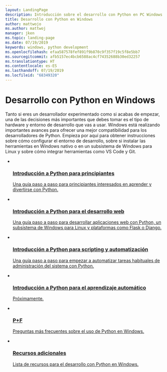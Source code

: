 ```yaml
---
layout: LandingPage
description: Introducción sobre el desarrollo con Python en PC Windows.
title: Desarrollo con Python en Windows
author: mattwojo
ms.author: mattwoj
manager: jken
ms.topic: landing-page
ms.date: 07/19/2019
keywords: windows, python development
ms.openlocfilehash: efaa587578fef891f9b870c9f357f19c5f8e5bb7
ms.sourcegitcommit: afb5157ec4bcb6588ac4cf74352688b30ed32257
ms.translationtype: HT
ms.contentlocale: es-ES
ms.lasthandoff: 07/19/2019
ms.locfileid: "68349320"
---
```

# <a name="develop-with-python-on-windows"></a>Desarrollo con Python en Windows

Tanto si eres un desarrollador experimentado como si acabas de empezar, una de las decisiones más importantes que debes tomar es el tipo de hardware y entorno de desarrollo que vas a usar. Windows está realizando importantes avances para ofrecer una mejor compatibilidad para los desarrolladores de Python. Empieza por aquí para obtener instrucciones sobre cómo configurar el entorno de desarrollo, sobre si instalar las herramientas en Windows nativo o en un subsistema de Windows para Linux y sobre cómo integrar herramientas como VS Code y Git.

<ul class="cardsK panelContent">
    <li>
      <a href="get-started/python-for-education.md">
        <div class="cardSize">
            <div class="cardPadding">
                <div class="card">
                    <div class="cardImageOuter">
                        <div class="cardImage bgdAccent1">
                            <img data-scaleimage="/media/illustrations/ms365enterprise-partner-resource-training-1.svg?branch=master" alt="" />
                        </div>
                    </div>
                    <div class="cardText">
                        <h3>Introducción a Python para principiantes</h3>
                        <p>Una guía paso a paso para principiantes interesados en aprender y divertirse con Python.</p>
                    </div>
                </div>
            </div>
        </div>
      </a>
    </li>
    <li>
      <a href="get-started/python-for-web.md">
        <div class="cardSize">
            <div class="cardPadding">
                <div class="card">
                    <div class="cardImageOuter">
                        <div class="cardImage bgdAccent1">
                            <img data-scaleimage="/media/hubs/windows/win_developer-desktop.svg?branch=master" alt="" />
                        </div>
                    </div>
                    <div class="cardText">
                        <h3>Introducción a Python para el desarrollo web</h3>
                        <p>Una guía paso a paso para desarrollar aplicaciones web con Python, un subsistema de Windows para Linux y plataformas como Flask o Django.</p>
                    </div>
                </div>
            </div>
        </div>
      </a>
    </li>
    <li>
      <a href="get-started/python-for-scripting.md">
        <div class="cardSize">
            <div class="cardPadding">
                <div class="card">
                    <div class="cardImageOuter">
                        <div class="cardImage bgdAccent1">
                            <img data-scaleimage="/media/illustrations/biztalk-get-started-get-started.svg?branch=master" alt="" />
                        </div>
                    </div>
                    <div class="cardText">
                        <h3>Introducción a Python para scripting y automatización</h3>
                        <p>Una guía paso a paso para empezar a automatizar tareas habituales de administración del sistema con Python.</p>
                    </div>
                </div>
            </div>
        </div>
      </a>
    </li>
    <li>
      <a href="#">
        <div class="cardSize">
            <div class="cardPadding">
                <div class="card">
                    <div class="cardImageOuter">
                        <div class="cardImage bgdAccent1">
                            <img data-scaleimage="/media/hubs/windows/windows-ai.svg?branch=master" alt="" />
                        </div>
                    </div>
                    <div class="cardText">
                        <h3>Introducción a Python para el aprendizaje automático</h3>
                        <p>Próximamente.</p>
                    </div>
                </div>
            </div>
        </div>
      </a>
    </li>
    <li>
      <a href="faqs.md">
        <div class="cardSize">
            <div class="cardPadding">
                <div class="card">
                    <div class="cardImageOuter">
                        <div class="cardImage bgdAccent1">
                            <img data-scaleimage="/media/hubs/windows/win_hardware-dev-4.svg?branch=master" alt="" />
                        </div>
                    </div>
                    <div class="cardText">
                        <h3>P+F</h3>
                        <p>Preguntas más frecuentes sobre el uso de Python en Windows.</p>
                    </div>
                </div>
            </div>
        </div>
      </a>
    </li>
    <li>
      <a href="resources.md">
        <div class="cardSize">
            <div class="cardPadding">
                <div class="card">
                    <div class="cardImageOuter">
                        <div class="cardImage bgdAccent1">
                            <img data-scaleimage="/media/hubs/windows/win_it-pro-1.svg?branch=master" alt="" />
                        </div>
                    </div>
                    <div class="cardText">
                        <h3>Recursos adicionales</h3>
                        <p>Lista de recursos para el desarrollo con Python en Windows.</p>
                    </div>
                </div>
            </div>
        </div>
      </a>
    </li>
</ul>
